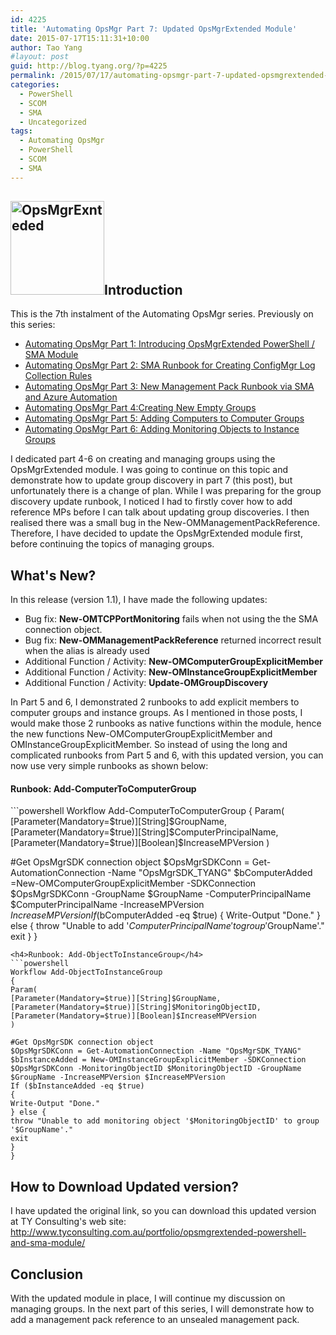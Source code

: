 ```yaml
---
id: 4225
title: 'Automating OpsMgr Part 7: Updated OpsMgrExtended Module'
date: 2015-07-17T15:11:31+10:00
author: Tao Yang
#layout: post
guid: http://blog.tyang.org/?p=4225
permalink: /2015/07/17/automating-opsmgr-part-7-updated-opsmgrextended-module/
categories:
  - PowerShell
  - SCOM
  - SMA
  - Uncategorized
tags:
  - Automating OpsMgr
  - PowerShell
  - SCOM
  - SMA
---
```


## <a href="http://blog.tyang.org/wp-content/uploads/2015/06/OpsMgrExnteded.png"><img class="alignleft size-thumbnail wp-image-4038" src="http://blog.tyang.org/wp-content/uploads/2015/06/OpsMgrExnteded-150x150.png" alt="OpsMgrExnteded" width="150" height="150" /></a>Introduction

This is the 7th instalment of the Automating OpsMgr series. Previously on this series:
<ul>
	<li><a href="http://blog.tyang.org/2015/06/24/automating-opsmgr-part-1-introducing-opsmgrextended-powershell-sma-module/">Automating OpsMgr Part 1: Introducing OpsMgrExtended PowerShell / SMA Module</a></li>
	<li><a href="http://blog.tyang.org/2015/06/28/automating-opsmgr-part-2-sma-runbook-for-creating-configmgr-log-collection-rules/">Automating OpsMgr Part 2: SMA Runbook for Creating ConfigMgr Log Collection Rules</a></li>
	<li><a href="http://blog.tyang.org/2015/06/30/automating-opsmgr-part-3-new-management-pack-runbook-via-sma-and-azure-automation/">Automating OpsMgr Part 3: New Management Pack Runbook via SMA and Azure Automation</a></li>
	<li><a href="http://blog.tyang.org/2015/07/02/automating-opsmgr-part-4-create-new-empty-groups/">Automating OpsMgr Part 4:Creating New Empty Groups</a></li>
	<li><a href="http://blog.tyang.org/2015/07/06/automating-opsmgr-part-5-adding-computers-to-computer-groups/">Automating OpsMgr Part 5: Adding Computers to Computer Groups</a></li>
	<li><a href="http://blog.tyang.org/2015/07/13/automating-opsmgr-part-6-adding-monitoring-objects-to-instance-groups/" target="_blank">Automating OpsMgr Part 6: Adding Monitoring Objects to Instance Groups</a></li>
</ul>
I dedicated part 4-6 on creating and managing groups using the OpsMgrExtended module. I was going to continue on this topic and demonstrate how to update group discovery in part 7 (this post), but unfortunately there is a change of plan. While I was preparing for the group discovery update runbook, I noticed I had to firstly cover how to add reference MPs before I can talk about updating group discoveries. I then realised there was a small bug in the New-OMManagementPackReference. Therefore, I have decided to update the OpsMgrExtended module first, before continuing the topics of managing groups.

## What's New?

In this release (version 1.1), I have made the following updates:
<ul>
	<li>Bug fix: <strong>New-OMTCPPortMonitoring</strong> fails when not using the the SMA connection object.</li>
	<li>Bug fix: <strong>New-OMManagementPackReference</strong> returned incorrect result when the alias is already used</li>
	<li>Additional Function / Activity: <strong>New-OMComputerGroupExplicitMember</strong></li>
	<li>Additional Function / Activity: <strong>New-OMInstanceGroupExplicitMember</strong></li>
	<li>Additional Function / Activity: <strong>Update-OMGroupDiscovery</strong></li>
</ul>
In Part 5 and 6, I demonstrated 2 runbooks to add explicit members to computer groups and instance groups. As I mentioned in those posts, I would make those 2 runbooks as native functions within the module, hence the new functions New-OMComputerGroupExplicitMember and OMInstanceGroupExplicitMember. So instead of using the long and complicated runbooks from Part 5 and 6, with this updated version, you can now use very simple runbooks as shown below:
<h4>Runbook: Add-ComputerToComputerGroup</h4>
```powershell
Workflow Add-ComputerToComputerGroup
{
Param(
[Parameter(Mandatory=$true)][String]$GroupName,
[Parameter(Mandatory=$true)][String]$ComputerPrincipalName,
[Parameter(Mandatory=$true)][Boolean]$IncreaseMPVersion
)

#Get OpsMgrSDK connection object
$OpsMgrSDKConn = Get-AutomationConnection -Name "OpsMgrSDK_TYANG"
$bComputerAdded =New-OMComputerGroupExplicitMember -SDKConnection $OpsMgrSDKConn -GroupName $GroupName -ComputerPrincipalName $ComputerPrincipalName -IncreaseMPVersion $IncreaseMPVersion
If ($bComputerAdded -eq $true)
{
Write-Output "Done."
} else {
throw "Unable to add '$ComputerPrincipalName' to group '$GroupName'."
exit
}
}

```
<h4>Runbook: Add-ObjectToInstanceGroup</h4>
```powershell
Workflow Add-ObjectToInstanceGroup
{
Param(
[Parameter(Mandatory=$true)][String]$GroupName,
[Parameter(Mandatory=$true)][String]$MonitoringObjectID,
[Parameter(Mandatory=$true)][Boolean]$IncreaseMPVersion
)

#Get OpsMgrSDK connection object
$OpsMgrSDKConn = Get-AutomationConnection -Name "OpsMgrSDK_TYANG"
$bInstanceAdded = New-OMInstanceGroupExplicitMember -SDKConnection $OpsMgrSDKConn -MonitoringObjectID $MonitoringObjectID -GroupName $GroupName -IncreaseMPVersion $IncreaseMPVersion
If ($bInstanceAdded -eq $true)
{
Write-Output "Done."
} else {
throw "Unable to add monitoring object '$MonitoringObjectID' to group '$GroupName'."
exit
}
}

```

## How to Download Updated version?

I have updated the original link, so you can download this updated version at TY Consulting's web site: <a title="http://www.tyconsulting.com.au/portfolio/opsmgrextended-powershell-and-sma-module/" href="http://www.tyconsulting.com.au/portfolio/opsmgrextended-powershell-and-sma-module/">http://www.tyconsulting.com.au/portfolio/opsmgrextended-powershell-and-sma-module/</a>

## Conclusion

With the updated module in place, I will continue my discussion on managing groups. In the next part of this series, I will demonstrate how to add a management pack reference to an unsealed management pack.